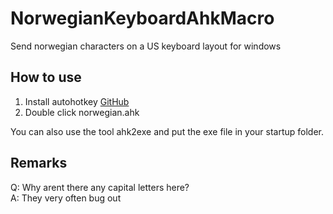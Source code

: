 # NorwegianKeyboardAhkMacro
Send norwegian characters on a US keyboard layout for windows

## How to use
1. Install autohotkey [GitHub](https://github.com/Lexikos/AutoHotkey_L)
1. Double click norwegian.ahk

You can also use the tool ahk2exe and put the exe file in your startup folder.


## Remarks

<p>
Q: Why arent there any capital letters here?</br>
A: They very often bug out
</p>